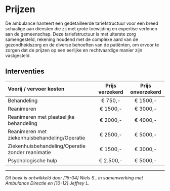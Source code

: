 # Prijzen
De ambulance hanteert een gedetailleerde tariefstructuur voor een breed schaalige aan diensten die zij met grote toewijding en expertise verlenen aan de gemeenschap. Deze tariefstructuur is met uiterste zorg samengesteld, rekening houdend met de complexe aard van de gezondheidszorg en de diverse behoeften van de patiënten, om ervoor te zorgen dat de prijzen op een eerlijke en rechtvaardige manier zijn vastgesteld.

## Interventies

| Voorij / vervoer kosten | Prijs verzekerd | Prijs onverzekerd |
|:--------------------|:---------------:|:-----------------:|
| Behandeling | € 750,- | € 1500,- |
| Reanimeren | € 1500,- | € 3000,- |
| Reanimeren met plaatselijke behandeling | € 2000,- | € 4000,- |
| Reanimeren met ziekenhuisbehandeling/Operatie | € 2500,- | € 5000,- |
| Ziekenhuisbehandeling/Operatie zonder reanimatie | € 1500,- | € 3000,- |
| Psychologische hulp | € 2.500,- | € 5000,- |
---------------------

*Dit boek is ontwikkeld door [15-04] Niels S., in samenwerking met Ambulance Directie en [10-12] Jeffrey L.*
